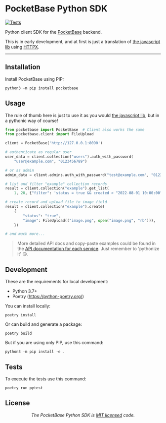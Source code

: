 # PocketBase Python SDK

[![Tests](https://github.com/vaphes/pocketbase/actions/workflows/tests.yml/badge.svg)](https://github.com/vaphes/pocketbase/actions/workflows/tests.yml)

Python client SDK for the <a href="https://pocketbase.io/">PocketBase</a> backend.

This is in early development, and at first is just a translation of <a href="https://github.com/pocketbase/js-sdk">the javascript lib</a> using <a href="https://github.com/encode/httpx/">HTTPX</a>.

---

## Installation

Install PocketBase using PIP:

```shell
python3 -m pip install pocketbase
```

## Usage

The rule of thumb here is just to use it as you would <a href="https://github.com/pocketbase/js-sdk">the javascript lib</a>, but in a pythonic way of course!

```python
from pocketbase import PocketBase  # Client also works the same
from pocketbase.client import FileUpload

client = PocketBase('http://127.0.0.1:8090')

# authenticate as regular user
user_data = client.collection("users").auth_with_password(
    "user@example.com", "0123456789")

# or as admin
admin_data = client.admins.auth_with_password("test@example.com", "0123456789")

# list and filter "example" collection records
result = client.collection("example").get_list(
    1, 20, {"filter": 'status = true && created > "2022-08-01 10:00:00"'})

# create record and upload file to image field
result = client.collection("example").create(
    {
        "status": "true",
        "image": FileUpload(("image.png", open("image.png", "rb"))),
    })

# and much more...
```
> More detailed API docs and copy-paste examples could be found in the [API documentation for each service](https://pocketbase.io/docs/api-authentication). Just remember to 'pythonize it' 🙃.

## Development

These are the requirements for local development:

* Python 3.7+
* Poetry (https://python-poetry.org/)

You can install locally:

```shell
poetry install
```

Or can build and generate a package:

```shell
poetry build
```

But if you are using only PIP, use this command:

```shell
python3 -m pip install -e .
```

## Tests

To execute the tests use this command:

```
poetry run pytest
```

## License

<p align="center"><i>The PocketBase Python SDK is <a href="https://github.com/vaphes/pocketbase/blob/master/LICENCE.txt">MIT licensed</a> code.</p>
